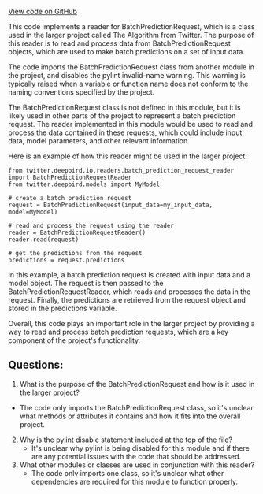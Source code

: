 [View code on GitHub](https://github.com/misbahsy/the-algorithm/twml/twml/readers/batch_prediction_request.py)

This code implements a reader for BatchPredictionRequest, which is a class used in the larger project called The Algorithm from Twitter. The purpose of this reader is to read and process data from BatchPredictionRequest objects, which are used to make batch predictions on a set of input data.

The code imports the BatchPredictionRequest class from another module in the project, and disables the pylint invalid-name warning. This warning is typically raised when a variable or function name does not conform to the naming conventions specified by the project.

The BatchPredictionRequest class is not defined in this module, but it is likely used in other parts of the project to represent a batch prediction request. The reader implemented in this module would be used to read and process the data contained in these requests, which could include input data, model parameters, and other relevant information.

Here is an example of how this reader might be used in the larger project:

```
from twitter.deepbird.io.readers.batch_prediction_request_reader import BatchPredictionRequestReader
from twitter.deepbird.models import MyModel

# create a batch prediction request
request = BatchPredictionRequest(input_data=my_input_data, model=MyModel)

# read and process the request using the reader
reader = BatchPredictionRequestReader()
reader.read(request)

# get the predictions from the request
predictions = request.predictions
```

In this example, a batch prediction request is created with input data and a model object. The request is then passed to the BatchPredictionRequestReader, which reads and processes the data in the request. Finally, the predictions are retrieved from the request object and stored in the predictions variable.

Overall, this code plays an important role in the larger project by providing a way to read and process batch prediction requests, which are a key component of the project's functionality.
## Questions: 
 1. What is the purpose of the BatchPredictionRequest and how is it used in the larger project?
   - The code only imports the BatchPredictionRequest class, so it's unclear what methods or attributes it contains and how it fits into the overall project.
2. Why is the pylint disable statement included at the top of the file?
   - It's unclear why pylint is being disabled for this module and if there are any potential issues with the code that should be addressed.
3. What other modules or classes are used in conjunction with this reader?
   - The code only imports one class, so it's unclear what other dependencies are required for this module to function properly.